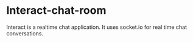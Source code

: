 # Interact-chat-room
Interact is a realtime chat application. It uses socket.io for real time chat conversations.
